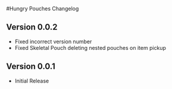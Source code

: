 #Hungry Pouches Changelog
## Version 0.0.2
- Fixed incorrect version number
- Fixed Skeletal Pouch deleting nested pouches on item pickup

## Version 0.0.1
- Initial Release